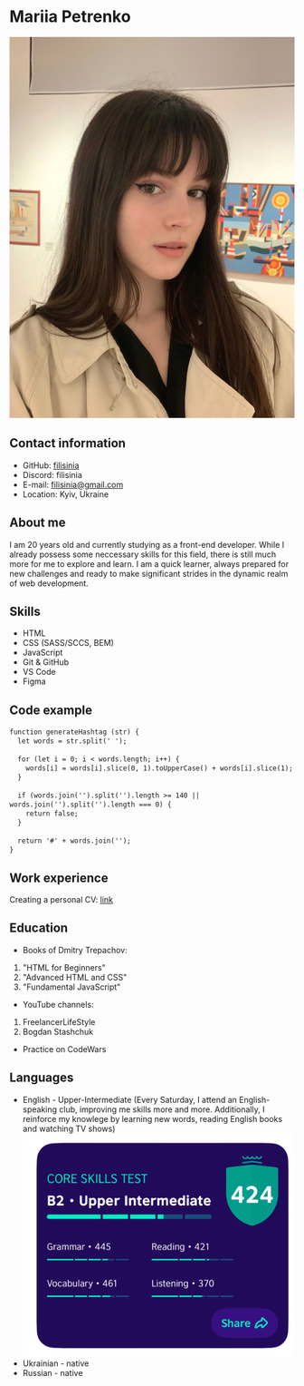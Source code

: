 # Mariia Petrenko
![personal photo](./photo.jpg)

## Contact information
* GitHub: [filisinia](https://github.com/filisinia)
* Discord: filisinia
* E-mail: filisinia@gmail.com
* Location: Kyiv, Ukraine

## About me
I am 20 years old and currently studying as a front-end developer. While I already possess some neccessary skills for this field, there is still much more for me to explore and learn. I am a quick learner, always prepared for new challenges and ready to make significant strides in the dynamic realm of web development.

## Skills
* HTML
* CSS (SASS/SCCS, BEM)
* JavaScript
* Git & GitHub
* VS Code
* Figma

## Code example
```
function generateHashtag (str) {
  let words = str.split(' ');
  
  for (let i = 0; i < words.length; i++) {
    words[i] = words[i].slice(0, 1).toUpperCase() + words[i].slice(1);
  }

  if (words.join('').split('').length >= 140 || words.join('').split('').length === 0) {
    return false;
  }

  return '#' + words.join('');
}
```
## Work experience
Creating a personal CV: [link](https://github.com/filisinia/rsschool-cv/blob/gh-pages/cv.md)

## Education
* Books of Dmitry Trepachov:
1. "HTML for Beginners"
2. "Advanced HTML and CSS"
3. "Fundamental JavaScript"

* YouTube channels:
1. FreelancerLifeStyle
2. Bogdan Stashchuk

* Practice on CodeWars

## Languages
* English - Upper-Intermediate (Every Saturday, I attend an English-speaking club, improving me skills more and more. Additionally, I reinforce my knowlege by learning new words, reading English books and watching TV shows)
![English sertificate](./English_test.png "EnglishScore, British Council")
* Ukrainian - native
* Russian - native